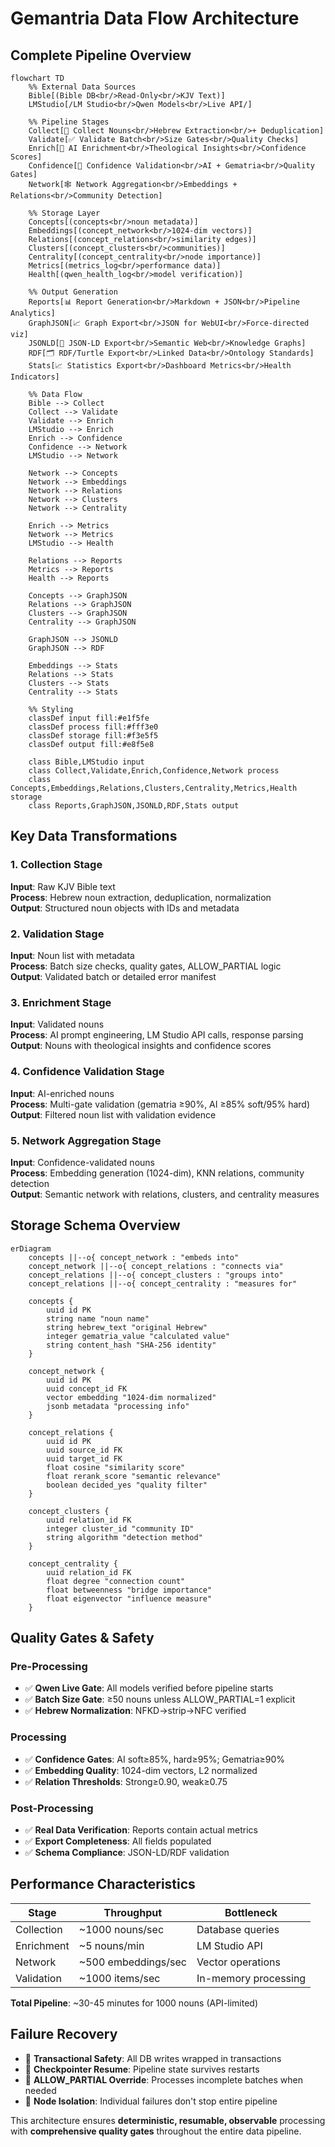 # Gemantria Data Flow Architecture

## Complete Pipeline Overview

```mermaid
flowchart TD
    %% External Data Sources
    Bible[(Bible DB<br/>Read-Only<br/>KJV Text)]
    LMStudio[/LM Studio<br/>Qwen Models<br/>Live API/]

    %% Pipeline Stages
    Collect[📖 Collect Nouns<br/>Hebrew Extraction<br/>+ Deduplication]
    Validate[✅ Validate Batch<br/>Size Gates<br/>Quality Checks]
    Enrich[🤖 AI Enrichment<br/>Theological Insights<br/>Confidence Scores]
    Confidence[🎯 Confidence Validation<br/>AI + Gematria<br/>Quality Gates]
    Network[🕸️ Network Aggregation<br/>Embeddings + Relations<br/>Community Detection]

    %% Storage Layer
    Concepts[(concepts<br/>noun metadata)]
    Embeddings[(concept_network<br/>1024-dim vectors)]
    Relations[(concept_relations<br/>similarity edges)]
    Clusters[(concept_clusters<br/>communities)]
    Centrality[(concept_centrality<br/>node importance)]
    Metrics[(metrics_log<br/>performance data)]
    Health[(qwen_health_log<br/>model verification)]

    %% Output Generation
    Reports[📊 Report Generation<br/>Markdown + JSON<br/>Pipeline Analytics]
    GraphJSON[📈 Graph Export<br/>JSON for WebUI<br/>Force-directed viz]
    JSONLD[🔗 JSON-LD Export<br/>Semantic Web<br/>Knowledge Graphs]
    RDF[🗂️ RDF/Turtle Export<br/>Linked Data<br/>Ontology Standards]
    Stats[📈 Statistics Export<br/>Dashboard Metrics<br/>Health Indicators]

    %% Data Flow
    Bible --> Collect
    Collect --> Validate
    Validate --> Enrich
    LMStudio --> Enrich
    Enrich --> Confidence
    Confidence --> Network
    LMStudio --> Network

    Network --> Concepts
    Network --> Embeddings
    Network --> Relations
    Network --> Clusters
    Network --> Centrality

    Enrich --> Metrics
    Network --> Metrics
    LMStudio --> Health

    Relations --> Reports
    Metrics --> Reports
    Health --> Reports

    Concepts --> GraphJSON
    Relations --> GraphJSON
    Clusters --> GraphJSON
    Centrality --> GraphJSON

    GraphJSON --> JSONLD
    GraphJSON --> RDF

    Embeddings --> Stats
    Relations --> Stats
    Clusters --> Stats
    Centrality --> Stats

    %% Styling
    classDef input fill:#e1f5fe
    classDef process fill:#fff3e0
    classDef storage fill:#f3e5f5
    classDef output fill:#e8f5e8

    class Bible,LMStudio input
    class Collect,Validate,Enrich,Confidence,Network process
    class Concepts,Embeddings,Relations,Clusters,Centrality,Metrics,Health storage
    class Reports,GraphJSON,JSONLD,RDF,Stats output
```

## Key Data Transformations

### 1. Collection Stage

**Input**: Raw KJV Bible text  
**Process**: Hebrew noun extraction, deduplication, normalization  
**Output**: Structured noun objects with IDs and metadata

### 2. Validation Stage

**Input**: Noun list with metadata  
**Process**: Batch size checks, quality gates, ALLOW_PARTIAL logic  
**Output**: Validated batch or detailed error manifest

### 3. Enrichment Stage

**Input**: Validated nouns  
**Process**: AI prompt engineering, LM Studio API calls, response parsing  
**Output**: Nouns with theological insights and confidence scores

### 4. Confidence Validation Stage

**Input**: AI-enriched nouns  
**Process**: Multi-gate validation (gematria ≥90%, AI ≥85% soft/95% hard)  
**Output**: Filtered noun list with validation evidence

### 5. Network Aggregation Stage

**Input**: Confidence-validated nouns  
**Process**: Embedding generation (1024-dim), KNN relations, community detection  
**Output**: Semantic network with relations, clusters, and centrality measures

## Storage Schema Overview

```mermaid
erDiagram
    concepts ||--o{ concept_network : "embeds into"
    concept_network ||--o{ concept_relations : "connects via"
    concept_relations ||--o{ concept_clusters : "groups into"
    concept_relations ||--o{ concept_centrality : "measures for"

    concepts {
        uuid id PK
        string name "noun name"
        string hebrew_text "original Hebrew"
        integer gematria_value "calculated value"
        string content_hash "SHA-256 identity"
    }

    concept_network {
        uuid id PK
        uuid concept_id FK
        vector embedding "1024-dim normalized"
        jsonb metadata "processing info"
    }

    concept_relations {
        uuid id PK
        uuid source_id FK
        uuid target_id FK
        float cosine "similarity score"
        float rerank_score "semantic relevance"
        boolean decided_yes "quality filter"
    }

    concept_clusters {
        uuid relation_id FK
        integer cluster_id "community ID"
        string algorithm "detection method"
    }

    concept_centrality {
        uuid relation_id FK
        float degree "connection count"
        float betweenness "bridge importance"
        float eigenvector "influence measure"
    }
```

## Quality Gates & Safety

### Pre-Processing

- ✅ **Qwen Live Gate**: All models verified before pipeline starts
- ✅ **Batch Size Gate**: ≥50 nouns unless ALLOW_PARTIAL=1 explicit
- ✅ **Hebrew Normalization**: NFKD→strip→NFC verified

### Processing

- ✅ **Confidence Gates**: AI soft≥85%, hard≥95%; Gematria≥90%
- ✅ **Embedding Quality**: 1024-dim vectors, L2 normalized
- ✅ **Relation Thresholds**: Strong≥0.90, weak≥0.75

### Post-Processing

- ✅ **Real Data Verification**: Reports contain actual metrics
- ✅ **Export Completeness**: All fields populated
- ✅ **Schema Compliance**: JSON-LD/RDF validation

## Performance Characteristics

| Stage      | Throughput          | Bottleneck           |
| ---------- | ------------------- | -------------------- |
| Collection | ~1000 nouns/sec     | Database queries     |
| Enrichment | ~5 nouns/min        | LM Studio API        |
| Network    | ~500 embeddings/sec | Vector operations    |
| Validation | ~1000 items/sec     | In-memory processing |

**Total Pipeline**: ~30-45 minutes for 1000 nouns (API-limited)

## Failure Recovery

- 🔄 **Transactional Safety**: All DB writes wrapped in transactions
- 🔄 **Checkpointer Resume**: Pipeline state survives restarts
- 🔄 **ALLOW_PARTIAL Override**: Processes incomplete batches when needed
- 🔄 **Node Isolation**: Individual failures don't stop entire pipeline

This architecture ensures **deterministic, resumable, observable** processing with **comprehensive quality gates** throughout the entire data pipeline.
